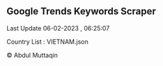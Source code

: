

## Google Trends Keywords Scraper 
 
Last Update 06-02-2023 , 06:25:07

Country List :
VIETNAM.json



© Abdul Muttaqin 
